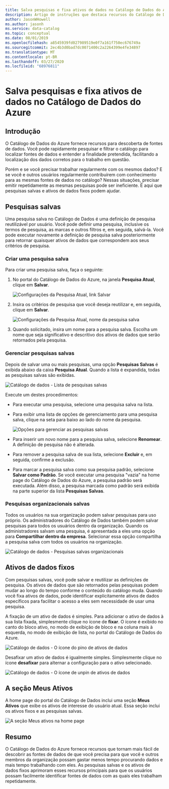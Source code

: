 ```yaml
---
title: Salva pesquisas e fixa ativos de dados no Catálogo de Dados do Azure
description: Artigo de instruções que destaca recursos do Catálogo de Dados do Azure para salvar fontes de dados e ativos de dados para uso posterior.
author: JasonWHowell
ms.author: jasonh
ms.service: data-catalog
ms.topic: conceptual
ms.date: 08/01/2019
ms.openlocfilehash: a8545939fd027989519e0f7a161f750ec676749a
ms.sourcegitcommit: 2ec4b3d0bad7dc0071400c2a2264399e4fe34897
ms.translationtype: MT
ms.contentlocale: pt-BR
ms.lasthandoff: 03/27/2020
ms.locfileid: "68976811"
---
```

# <a name="save-searches-and-pin-data-assets-in-azure-data-catalog"></a>Salva pesquisas e fixa ativos de dados no Catálogo de Dados do Azure
## <a name="introduction"></a>Introdução
O Catálogo de Dados do Azure fornece recursos para descoberta de fontes de dados. Você pode rapidamente pesquisar e filtrar o catálogo para localizar fontes de dados e entender a finalidade pretendida, facilitando a localização dos dados corretos para o trabalho em questão.

Porém e se você precisar trabalhar regularmente com os mesmos dados? E se você e outros usuários regularmente contribuírem com conhecimento para as mesmas fontes de dados no catálogo? Nessas situações, precisar emitir repetidamente as mesmas pesquisas pode ser ineficiente. É aqui que pesquisas salvas e ativos de dados fixos podem ajudar.

## <a name="saved-searches"></a>Pesquisas salvas
Uma pesquisa salva no Catálogo de Dados é uma definição de pesquisa reutilizável por usuário. Você pode definir uma pesquisa, inclusive os termos de pesquisa, as marcas e outros filtros e, em seguida, salvá-la. Você pode executar novamente a definição de pesquisa salva posteriormente para retornar quaisquer ativos de dados que correspondem aos seus critérios de pesquisa.

### <a name="create-a-saved-search"></a>Criar uma pesquisa salva
Para criar uma pesquisa salva, faça o seguinte:
1. No portal do Catálogo de Dados do Azure, na janela **Pesquisa Atual**, clique em **Salvar**. 

    ![Configurações da Pesquisa Atual, link Salvar](./media/data-catalog-how-to-save-pin/01-save-option.png) 

2. Insira os critérios de pesquisa que você deseja reutilizar e, em seguida, clique em **Salvar**.

    ![Configurações da Pesquisa Atual, nome da pesquisa salva](./media/data-catalog-how-to-save-pin/02-name.png)

3. Quando solicitado, insira um nome para a pesquisa salva. Escolha um nome que seja significativo e descritivo dos ativos de dados que serão retornados pela pesquisa.

### <a name="manage-saved-searches"></a>Gerenciar pesquisas salvas
Depois de salvar uma ou mais pesquisas, uma opção **Pesquisas Salvas** é exibida abaixo da caixa **Pesquisa Atual**. Quando a lista é expandida, todas as pesquisas salvas são exibidas.

 ![Catálogo de dados - Lista de pesquisas salvas](./media/data-catalog-how-to-save-pin/03-list.png)

Execute um destes procedimentos:

* Para executar uma pesquisa, selecione uma pesquisa salva na lista.

* Para exibir uma lista de opções de gerenciamento para uma pesquisa salva, clique na seta para baixo ao lado do nome da pesquisa.

    ![Opções para gerenciar as pesquisas salvas](./media/data-catalog-how-to-save-pin/04-managing.png)

* Para inserir um novo nome para a pesquisa salva, selecione **Renomear**. A definição de pesquisa não é alterada.

* Para remover a pesquisa salva de sua lista, selecione **Excluir** e, em seguida, confirme a exclusão.

* Para marcar a pesquisa salva como sua pesquisa padrão, selecione **Salvar como Padrão**. Se você executar uma pesquisa "vazia" na home page do Catálogo de Dados do Azure, a pesquisa padrão será executada. Além disso, a pesquisa marcada como padrão será exibida na parte superior da lista **Pesquisas Salvas**.

### <a name="organizational-saved-searches"></a>Pesquisas organizacionais salvas
Todos os usuários na sua organização podem salvar pesquisas para uso próprio. Os administradores do Catálogo de Dados também podem salvar pesquisas para todos os usuários dentro da organização. Quando os administradores salvam uma pesquisa, é apresentada a eles uma opção para **Compartilhar dentro da empresa**. Selecionar essa opção compartilha a pesquisa salva com todos os usuários na organização.

 ![Catálogo de dados - Pesquisas salvas organizacionais](./media/data-catalog-how-to-save-pin/08-organizational-saved-search.png)

## <a name="pinned-data-assets"></a>Ativos de dados fixos
Com pesquisas salvas, você pode salvar e reutilizar as definições de pesquisa. Os ativos de dados que são retornados pelas pesquisas podem mudar ao longo do tempo conforme o conteúdo do catálogo muda. Quando você fixa ativos de dados, pode identificar explicitamente ativos de dados específicos para facilitar o acesso a eles sem necessidade de usar uma pesquisa.

A fixação de um ativo de dados é simples. Para adicionar o ativo de dados à sua lista fixada, simplesmente clique no ícone de **fixar**. O ícone é exibido no canto do bloco ativo, no modo de exibição de bloco e na coluna mais à esquerda, no modo de exibição de lista, no portal do Catálogo de Dados do Azure.

![Catálogo de dados - O ícone do pino de ativos de dados](./media/data-catalog-how-to-save-pin/05-pinning.png)

Desafixar um ativo de dados é igualmente simples. Simplesmente clique no ícone **desafixar** para alternar a configuração para o ativo selecionado.

![Catálogo de dados - O ícone de unpin de ativos de dados](./media/data-catalog-how-to-save-pin/06-unpinning.png)

## <a name="the-my-assets-section"></a>A seção Meus Ativos
A home page do portal do Catálogo de Dados inclui uma seção **Meus Ativos** que exibe os ativos de interesse do usuário atual. Essa seção inclui os ativos fixos e as pesquisas salvas.

![A seção Meus ativos na home page](./media/data-catalog-how-to-save-pin/07-my-assets.png)

## <a name="summary"></a>Resumo
O Catálogo de Dados do Azure fornece recursos que tornam mais fácil de descobrir as fontes de dados de que você precisa para que você e outros membros da organização possam gastar menos tempo procurando dados e mais tempo trabalhando com eles. As pesquisas salvas e os ativos de dados fixos aprimoram esses recursos principais para que os usuários possam facilmente identificar fontes de dados com as quais eles trabalham repetidamente.
